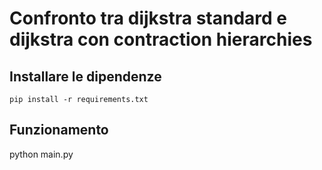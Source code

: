 # Confronto tra dijkstra standard e dijkstra con contraction hierarchies

## Installare le dipendenze

```pip install -r requirements.txt```

## Funzionamento

python main.py
